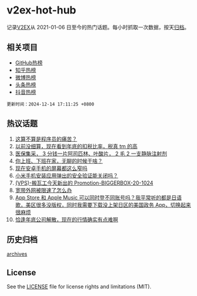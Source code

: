 # v2ex-hot-hub

 记录[V2EX](https://www.v2ex.com/)从 2021-01-06 日至今的热门话题。每小时抓取一次数据，按天[归档](archives)。
 
 ## 相关项目

- [GitHub热榜](https://github.com/lonnyzhang423/github-hot-hub)
- [知乎热榜](https://github.com/lonnyzhang423/zhihu-hot-hub)
- [微博热榜](https://github.com/lonnyzhang423/weibo-hot-hub)
- [头条热榜](https://github.com/lonnyzhang423/toutiao-hot-hub)
- [抖音热榜](https://github.com/lonnyzhang423/douyin-hot-hub)


 `更新时间：2024-12-14 17:11:25 +0800`

## 热议话题

1. [这算不算是程序员的痛苦？](https://www.v2ex.com/t/1097445)
1. [以前没细算，现在看到年底的扣税比率，税真 tm 的高](https://www.v2ex.com/t/1097477)
1. [医保集采， 3 分钱一片阿司匹林、叶酸片， 2 毛 2 一支静脉注射剂](https://www.v2ex.com/t/1097421)
1. [你上班、下班在家，无聊的时候干啥？](https://www.v2ex.com/t/1097471)
1. [现在安卓手机的屏幕都这么窄吗](https://www.v2ex.com/t/1097447)
1. [小米手机安装应用弹出的安全验证能关闭吗？](https://www.v2ex.com/t/1097394)
1. [(VPS)-搬瓦工今天新出的 Promotion-BIGGERBOX-20-1024](https://www.v2ex.com/t/1097454)
1. [宽带外网被限速了怎么办](https://www.v2ex.com/t/1097414)
1. [App Store 和 Apple Music 可以同时登不同账号吗？我平常听的都是日语歌，美区很多没版权，同时我需要下载没上架日区的美国政务 App，切换起来很麻烦](https://www.v2ex.com/t/1097435)
1. [恰逢年底公司解散，现在的行情确实有点难啊](https://www.v2ex.com/t/1097399)

## 历史归档

[archives](archives)

## License

See the [LICENSE](LICENSE) file for license rights and limitations (MIT).
